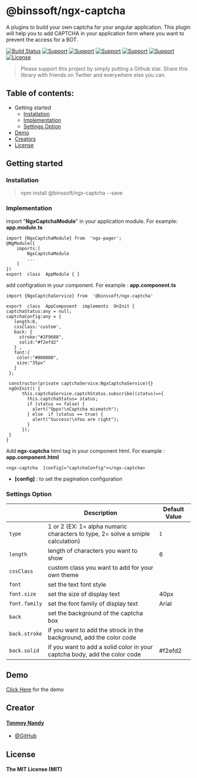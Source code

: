 
# @binssoft/ngx-captcha

A plugins to build your own captcha for your angular application. This plugin will help you to add CAPTCHA in your application form where you want to prevent the access for a BOT.


[![Build Status](https://travis-ci.org/joemccann/dillinger.svg?branch=master)]([https://github.com/BinsSoft/ngx-captcha](https://github.com/BinsSoft/ngx-captcha)) [![Support](https://img.shields.io/badge/Support-Angular%204%2B-blue.svg?style=flat-square)]() [![Support](https://img.shields.io/badge/Support-Angular%205%2B-blue.svg?style=flat-square)]() [![Support](https://img.shields.io/badge/Support-Angular%206%2B-blue.svg?style=flat-square)]() [![Support](https://img.shields.io/badge/Support-Angular%207%2B-blue.svg?style=flat-square)]() [![Support](https://img.shields.io/badge/Support-Angular%208%2B-blue.svg?style=flat-square)]() [![License](https://img.shields.io/badge/license-MIT-blue.svg?style=flat-square)]()

> Please support this project by simply putting a Github star. Share this library with friends on Twitter and everywhere else you can.

## Table of contents:

 
 - Getting started
   - [Installation](#installation)
   - [Implementation](#implementation)
   - [Settings Option](#settings-option)
- [Demo](#demo)
 - [Creators](#creator)
 - [License](#license)

##  Getting started 

### Installation

> npm install @binssoft/ngx-captcha --save

### Implementation

import "**NgxCaptchaModule**" in your application module. For example: **app.module.ts**

    import {NgxCaptchaModule} from  'ngx-pager';
    @NgModule({
	    imports:[
		    NgxCaptchaModule
		    ...
	    ]
    })
    export  class  AppModule { }



add configration in your component. For example : **app.component.ts**

	import {NgxCaptchaService} from  '@binssoft/ngx-captcha'
	
    export  class  AppComponent  implements  OnInit {
    captchaStatus:any = null;
    captchaConfig:any = {
       length:6,
       cssClass:'custom',
       back: {
         stroke:"#2F9688",
         solid:"#f2efd2"
       } ,
       font:{
        color:"#000000",
        size:"35px"
       }
     };
    
     constructor(private captchaService:NgxCaptchaService){}
     ngOnInit() {
	      this.captchaService.captchStatus.subscribe((status)=>{
	        this.captchaStatus= status;
	        if (status == false) {
	          alert("Opps!\nCaptcha mismatch");
	        } else  if (status == true) {
	          alert("Success!\nYou are right");
	        }
	      });
   	 }
   	}

				



Add **ngx-captcha** html tag in your component html. For example : **app.component.html**

    <ngx-captcha  [config]="captchaConfig"></ngx-captcha>

 - **[config]** : to set the pagination configuration


### Settings Option

|                |Description                          |Default Value                         
|----------------|-------------------------------|-----------------------------
|`type`| 1 or 2 (EX: 1= alpha numaric characters to type, 2= solve a smiple calculation)        |     `1`       
|`length`| length of characters  you want to show           | 6 
|`cssClass`| custom class you want to add for your own theme           | 
|`font`| set the text font style          | 
|`font.size`| set the size of display text          | 40px 
|`font.family`| set the font family of display text| Arial  
|`back`|  set the background of the captcha box      |    
|`back.stroke`| if you want to add the strock in the background, add the color code  |    
| `back.solid` | if you want to add a solid color in your captcha body, add the color code  |  #f2efd2  

## Demo
[Click Here](https://stackblitz.com/edit/ngx-pager) for the demo

## Creator

#### [Tonmoy Nandy](tonmoy.nandy@gmail.com)
- [@GitHub](https://github.com/tonmoynandy)

## License

#### The MIT License (MIT)